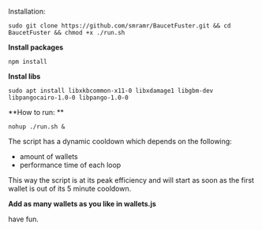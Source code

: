 Installation:

```
sudo git clone https://github.com/smramr/BaucetFuster.git && cd BaucetFuster && chmod +x ./run.sh
```

**Install packages**

```
npm install
```

**Instal libs**

```
sudo apt install libxkbcommon-x11-0 libxdamage1 libgbm-dev libpangocairo-1.0-0 libpango-1.0-0
```


**How to run: **

```
nohup ./run.sh &
```


The script has a dynamic cooldown which depends on the following:

- amount of wallets
- performance time of each loop

This way the script is at its peak efficiency and will start as soon as the first wallet is out of its 5 minute cooldown.


**Add as many wallets as you like in wallets.js**

have fun.
